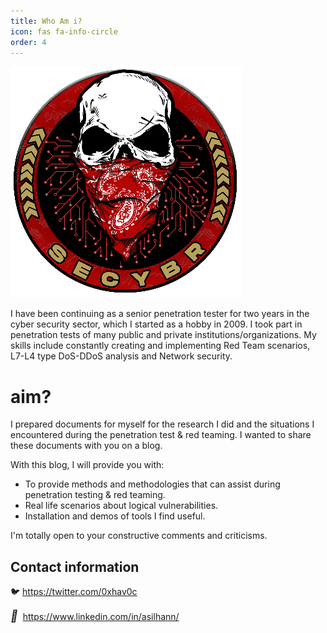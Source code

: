```yaml
---
title: Who Am i?
icon: fas fa-info-circle
order: 4
---
```


<link rel="stylesheet" href="https://cdnjs.cloudflare.com/ajax/libs/font-awesome/4.7.0/css/font-awesome.min.css"> 

![skull-logo.png](/assets/img/pitcures/about/skull-logo.png)

I have been continuing as a senior penetration tester for two years in the cyber security sector, which I started as a hobby in 2009. I took part in penetration tests of many public and private institutions/organizations. My skills include constantly creating and implementing Red Team scenarios, L7-L4 type DoS-DDoS analysis and Network security.

# aim? 

I prepared documents for myself for the research I did and the situations I encountered during the penetration test & red teaming. I wanted to share these documents with you on a blog.

With this blog, I will provide you with:

- To provide methods and methodologies that can assist during penetration testing & red teaming.
- Real life scenarios about logical vulnerabilities.
- Installation and demos of tools I find useful.

I'm totally open to your constructive comments and criticisms.

## Contact information

🐦 <a href="https://twitter.com/0xhav0c" target="_blank" rel="noopener noreferrer">https://twitter.com/0xhav0c</a>

<i style="font-size:18px" class="fa">&#xf08c;</i>	&nbsp;<a href="https://www.linkedin.com/in/asilhann/" target="_blank" rel="noopener noreferrer">https://www.linkedin.com/in/asilhann/</a>